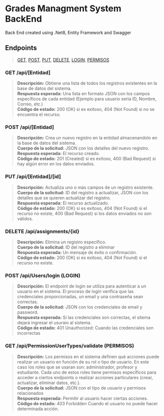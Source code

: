 # Grades Managment System BackEnd
Back End created using .Net8, Entity Framework and Swagger
## Endpoints
>[GET](https://github.com/Alejoxd70/GradeManagmentSystem-BackEnd?tab=readme-ov-file#get-apientidad), 
[POST](https://github.com/Alejoxd70/GradeManagmentSystem-BackEnd?tab=readme-ov-file#post-apientidad), 
[PUT](https://github.com/Alejoxd70/GradeManagmentSystem-BackEnd?tab=readme-ov-file#put-apientidadid), 
[DELETE](https://github.com/Alejoxd70/GradeManagmentSystem-BackEnd?tab=readme-ov-file#delete-apiassignmentsid),
[LOGIN](https://github.com/Alejoxd70/GradeManagmentSystem-BackEnd?tab=readme-ov-file#post-apiuserslogin-login),
[PERMISOS](https://github.com/Alejoxd70/GradeManagmentSystem-BackEnd?tab=readme-ov-file#get-apipermissionusertypesvalidate-permisos)

### GET /api/[Entidad]
>**Descripción:** Obtiene una lista de todos los registros existentes en la base de datos del sistema. </br>
**Respuesta esperada:** Una lista en formato JSON con los campos específicos de cada entidad (Ejemplo para usuario seria ID, Nombre, Correo, etc.) </br>
**Código de estado:** 200 (OK) si es exitoso, 404 (Not Found) si no se encuentra el recurso. 

### POST /api/[Entidad]
>**Descripción:** Crea un nuevo registro en la entidad almacenandolo en la base de datos del sistema. </br>
**Cuerpo de la solicitud:** JSON con los detalles del nuevo registro.  </br>
**Respuesta esperada:** El recurso creado. </br>
**Código de estado:** 201 (Created) si es exitoso, 400 (Bad Request) si hay algún error en los datos enviados. </br>

### PUT /api/[Entidad]/[id]
>**Descripción:** Actualiza uno o más campos de un registro existente.  </br>
**Cuerpo de la solicitud:** ID del registro a actualizar, JSON con los detalles que se quieren actualizar del registro. </br>
**Respuesta esperada:** El recurso actualizado. </br>
**Código de estado:** 200 (OK) si es exitoso, 404 (Not Found) si el recurso no existe, 400 (Bad Request) si los datos enviados no son válidos.   </br>

### DELETE /api/assignments/{id}
>**Descripción:** Elimina un registro específico.  </br>
**Cuerpo de la solicitud:** ID del registro a eliminar </br>
**Respuesta esperada:** Un mensaje de éxito o confirmación. </br>
**Código de estado:** 200 (OK) si es exitoso, 404 (Not Found) si el recurso no existe.   </br>

### POST /api/Users/login (LOGIN)
>**Descripción:** El endpoint de login se utiliza para autenticar a un usuario en el sistema. El proceso de login verifica que las credenciales proporcionadas, un email y una contraseña sean correctas. </br>
**Cuerpo de la solicitud:** JSON con los credenciales de email y password. </br>
**Respuesta esperada:** Si las credenciales son correctas, el sitema dejará ingresar el usuraio al sistema.  </br>
**Código de estado:** 401 Unauthorized: Cuando las credenciales son incorrectas </br>

### GET /api/PermissionUserTypes/validate (PERMISOS)
>**Descripción:** Los permisos en el sistema definen qué acciones puede realizar un usuario en función de su rol o tipo de usuario. En este caso los roles que se usaran son: administrador, profesor y estudiante. Cada uno de estos roles tiene permisos específicos para acceder a ciertos endpoints o realizar acciones particulares (crear, actualizar, eliminar datos, etc.).  </br>
**Cuerpo de la solicitud:** JSON con el tipo de usuario y permisos relacionados</br>
**Respuesta esperada:** Permitir al usuario hacer ciertas acciones. </br>
**Código de estado:** 403 Forbidden Cuando el usuario no puede hacer determinada acción.</br>
